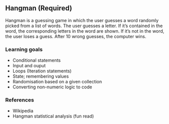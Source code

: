 ## **Hangman (Required)**
Hangman is a guessing game in which the user guesses a word randomly picked from a list of words. The user guesses a letter. If it’s contained in the word, the corresponding letters in the word are shown. If it’s not in the word, the user loses a guess. After 10 wrong guesses, the computer wins.

### **Learning goals**

- Conditional statements
- Input and ouput
- Loops (Iteration statements)
- State; remembering values
- Randomisation based on a given collection
- Converting non-numeric logic to code
### **References**
- Wikipedia
- Hangman statistical analysis (fun read)